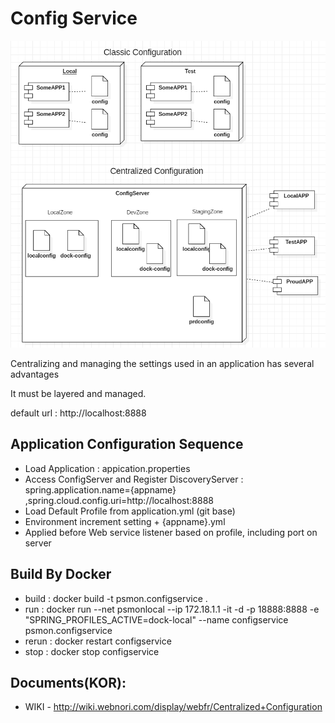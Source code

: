 # Config Service

![enter image description here](../library/doc-res/spring-config.png)

Centralizing and managing the settings used in an application has several advantages

It must be layered and managed.

default url :  http://localhost:8888

## Application Configuration Sequence
- Load Application : appication.properties
- Access ConfigServer and Register DiscoveryServer : spring.application.name={appname} ,spring.cloud.config.uri=http://localhost:8888
- Load Default Profile from application.yml (git base)
- Environment increment setting + {appname}.yml
- Applied before Web service listener based on profile, including port on server


## Build By Docker
* build : docker build -t psmon.configservice .
* run : docker run --net psmonlocal --ip 172.18.1.1 -it -d -p 18888:8888 -e "SPRING_PROFILES_ACTIVE=dock-local" --name configservice psmon.configservice
* rerun : docker restart configservice 
* stop : docker stop configservice


## Documents(KOR):
* WIKI - http://wiki.webnori.com/display/webfr/Centralized+Configuration


 

